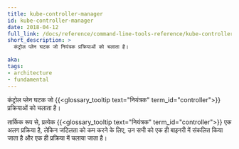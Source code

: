 ```yaml
---
title: kube-controller-manager
id: kube-controller-manager
date: 2018-04-12
full_link: /docs/reference/command-line-tools-reference/kube-controller-manager/
short_description: >
  कंट्रोल प्लेन घटक जो नियंत्रक प्रक्रियाओं को चलाता है।

aka: 
tags:
- architecture
- fundamental
---
```

 कंट्रोल प्लेन घटक जो {{<glossary_tooltip text="नियंत्रक" term_id="controller">}} प्रक्रियाओं को चलाता है।

<!--more-->

तार्किक रूप से, प्रत्येक {{<glossary_tooltip text="नियंत्रक" term_id="controller">}} एक अलग प्रक्रिया है, लेकिन जटिलता को कम करने के लिए, उन सभी को एक ही बाइनरी में संकलित किया जाता है और एक ही प्रक्रिया में चलाया जाता है।